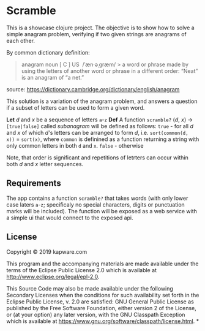 # Scramble

This is a showcase clojure project. The objective is to show how to solve a simple anagram problem, verifying if two given strings are anagrams of each other.

By common dictionary definition:
> anagram
> noun [ C ] US ​  /ˈæn·əˌɡræm/
​>
> a word or phrase made by using the letters of another word or phrase in a different order:
> “Neat” is an anagram of “a net.”

source: https://dictionary.cambridge.org/dictionary/english/anagram

This solution is a variation of the anagram problem, and answers a question if a subset of letters can be used to form a given word.

**Let** _d_ and _x_ be a sequence of letters `a`-`z`
**Def** A function `scramble?` (_d_, _x_) -> `[true|false]` called _subanagram_ will be defined as follows:
       `true` - for all _d_ and _x_ of which  _d_'s letters can be arranged to form _d_, i.e. `sort(common(d, x))` = `sort(x)`, where `common` is definined as a function returning a string with only common letters in both `d` and `x`.
       `false` - otherwise

Note, that order is significant and repetitions of letrters can occur within both _d_ and _x_ letter sequences. 

## Requirements
The app contains a function `scramble?` that takes words (with only lower case laters `a`-`z`; specificaly no special characters, digits or punctuation marks will be included).
The function will be exposed as a web service with a simple ui that would connect to the exposed api.


## License

Copyright © 2019 kapware.com

This program and the accompanying materials are made available under the
terms of the Eclipse Public License 2.0 which is available at
http://www.eclipse.org/legal/epl-2.0.

This Source Code may also be made available under the following Secondary
Licenses when the conditions for such availability set forth in the Eclipse
Public License, v. 2.0 are satisfied: GNU General Public License as published by
the Free Software Foundation, either version 2 of the License, or (at your
option) any later version, with the GNU Classpath Exception which is available
at https://www.gnu.org/software/classpath/license.html.
* 
